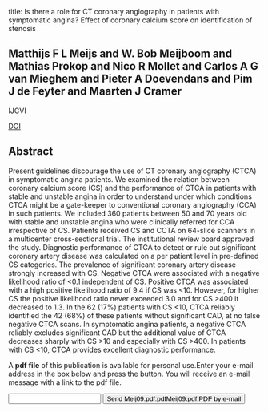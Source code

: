title: Is there a role for CT coronary angiography in patients with symptomatic angina? Effect of coronary calcium score on identification of stenosis

## Matthijs F L Meijs and W. Bob Meijboom and Mathias Prokop and Nico R Mollet and Carlos A G van Mieghem and Pieter A Doevendans and Pim J de Feyter and Maarten J Cramer
IJCVI

<a href="https://doi.org/10.1007/s10554-009-9485-7">DOI</a>

## Abstract
Present guidelines discourage the use of CT coronary angiography (CTCA) in symptomatic angina patients. We examined the relation between coronary calcium score (CS) and the performance of CTCA in patients with stable and unstable angina in order to understand under which conditions CTCA might be a gate-keeper to conventional coronary angiography (CCA) in such patients. We included 360 patients between 50 and 70 years old with stable and unstable angina who were clinically referred for CCA irrespective of CS. Patients received CS and CCTA on 64-slice scanners in a multicenter cross-sectional trial. The institutional review board approved the study. Diagnostic performance of CTCA to detect or rule out significant coronary artery disease was calculated on a per patient level in pre-defined CS categories. The prevalence of significant coronary artery disease strongly increased with CS. Negative CTCA were associated with a negative likelihood ratio of <0.1 independent of CS. Positive CTCA was associated with a high positive likelihood ratio of 9.4 if CS was <10. However, for higher CS the positive likelihood ratio never exceeded 3.0 and for CS >400 it decreased to 1.3. In the 62 (17%) patients with CS <10, CTCA reliably identified the 42 (68%) of these patients without significant CAD, at no false negative CTCA scans. In symptomatic angina patients, a negative CTCA reliably excludes significant CAD but the additional value of CTCA decreases sharply with CS >10 and especially with CS >400. In patients with CS <10, CTCA provides excellent diagnostic performance.

A <b>pdf file</b> of this publication is available for personal use.Enter your e-mail address in the box below and press the button. You will receive an e-mail message with a link to the pdf file.
<form action="sender.php">  <input type="text" name="email">  <input type="submit" value="Send Meij09.pdf:pdfMeij09.pdf:PDF by e-mail"></form>